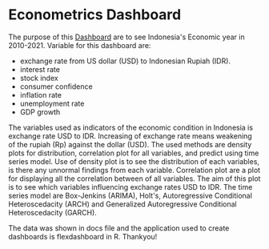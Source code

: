 # Econometrics Dashboard
The purpose of this [Dashboard](https://aliciaarifin.github.io/Econometrics_Dashboard/) are to see Indonesia's Economic year in 2010-2021. 
Variable for this dashboard are:
+ exchange rate from US dollar (USD) to Indonesian Rupiah (IDR).
+ interest rate
+ stock index
+ consumer confidence
+ inflation rate
+ unemployment rate
+ GDP growth

The variables used as indicators of the economic condition in Indonesia is exchange rate USD to IDR. Increasing of exchange rate means weakening of the rupiah (Rp) against the dollar (USD).
The used methods are density plots for distribution, correlation plot for all variables, and predict using time series model.
Use of density plot is to see the distribution of each variables, is there any unnormal findings from each variable.
Correlation plot are a plot for displaying all the correlation between of all variables. The aim of this plot is to see which variables influencing exchange rates USD to IDR.
The time series model are Box-Jenkins (ARIMA), Holt's,  Autoregressive Conditional Heteroscedacity (ARCH) and Generalized Autoregressive Conditional Heteroscedacity (GARCH).

The data was shown in docs file and the application used to create dashboards is flexdashboard in R. Thankyou!
